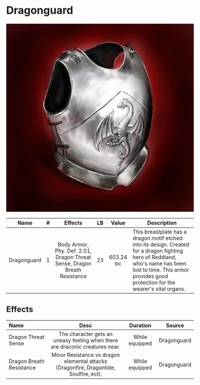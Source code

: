 # Dragonguard

![Copyright](Dragonguard.webp)

|    Name    | # |                                  Effects                                  | LB |   Value   | Description                                                                                                                                                                                                      |
| :---------: | :-: | :-----------------------------------------------------------------------: | :-: | :-------: | ---------------------------------------------------------------------------------------------------------------------------------------------------------------------------------------------------------------- |
| Dragonguard | 1 | Body Armor, Phy. Def. 2.01, Dragon Threat Sense, Dragon Breath Resistance | 23 | 603.24 bc | This breastplate has a dragon motif etched into its design. Created for a dragon fighting hero of Reddland, who's name has been lost to time. This armor provides good protection for the wearer's vital organs. |

## Effects

| Name                     |                                         Desc                                         |    Duration    |   Source   |
| :----------------------- | :-----------------------------------------------------------------------------------: | :------------: | :---------: |
| Dragon Threat Sense      |     The character gets an uneasy feeling when there are draconic creatures near.     | While equipped | Dragonguard |
| Dragon Breath Resistance | Minor Resistance vs dragon elemental attacks (Dragonfire, Dragontide, Soulfire, ect). | While equipped | Dragonguard |
